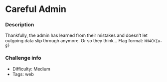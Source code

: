 # Careful Admin

### Description
Thankfully, the admin has learned from their mistakes and doesn't let outgoing data slip through anymore. Or so they think...
Flag format: `NH4CK{a-g}`

### Challenge info
- Difficulty: Medium
- Tags: web
